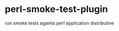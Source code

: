 perl-smoke-test-plugin
======================

run smoke tests againts perl application distributive 